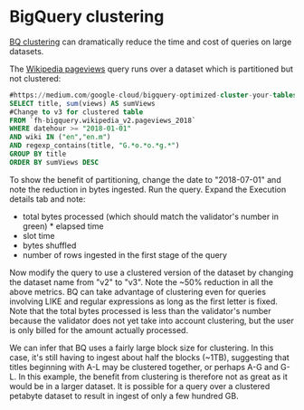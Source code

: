 # BigQuery clustering

[BQ clustering](https://cloud.google.com/bigquery/docs/clustered-tables) 
can dramatically reduce the time and cost of queries on large datasets.

The [Wikipedia pageviews](https://console.cloud.google.com/bigquery?sq=316488749670:97c8ffb43aad44a98a5ff80e1375c62b) query runs over a dataset which is partitioned but not clustered:

```sql
#https://medium.com/google-cloud/bigquery-optimized-cluster-your-tables-65e2f684594b
SELECT title, sum(views) AS sumViews
#Change to v3 for clustered table
FROM `fh-bigquery.wikipedia_v2.pageviews_2018`
WHERE datehour >= "2018-01-01"
AND wiki IN ("en","en.m")
AND regexp_contains(title, "G.*o.*o.*g.*")
GROUP BY title
ORDER BY sumViews DESC
```

To show the benefit of partitioning, change the date to "2018-07-01" and note the reduction in bytes ingested. Run the query. Expand the Execution details tab and note:
* total bytes processed (which should match the validator's number in green) * elapsed time
* slot time
* bytes shuffled
* number of rows ingested in the first stage of the query

Now modify the query to use a clustered version of the dataset by changing the dataset name from "v2" to "v3". Note the ~50% reduction in all the above metrics. BQ can take advantage of clustering even for queries involving LIKE and regular expressions as long as the first letter is fixed. Note that the total bytes processed is less than the validator's number because the validator does not yet take into account clustering, but the user is only billed for the amount actually processed.

We can infer that BQ uses a fairly large block size for clustering. In this case, it's still having to ingest about half the blocks (~1TB), suggesting that titles beginning with A-L may be clustered together, or perhaps A-G and G-L. In this example, the benefit from clustering is therefore not as great as it would be in a larger dataset. It is possible for a query over a clustered petabyte dataset to result in ingest of only a few hundred GB.
